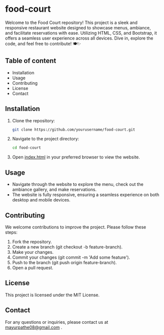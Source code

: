 # food-court
Welcome to the Food Court repository! This project is a sleek and responsive restaurant website designed to showcase menus, ambiance, and facilitate reservations with ease. Utilizing HTML, CSS, and Bootstrap, it offers a seamless user experience across all devices. Dive in, explore the code, and feel free to contribute! 🍽️✨

## Table of content
- Installation
- Usage
- Contributing
- License
- Contact

## Installation
1. Clone the repository:
   ```bash
   git clone https://github.com/yourusername/food-court.git
   ```
2. Navigate to the project directory:
   ```bash
   cd food-court
   ```
3. Open [index.html](https://pages.github.com/mayur-pathe/food-court/index.html) in your preferred browser to view the website.

## Usage
- Navigate through the website to explore the menu, check out the ambiance gallery, and make reservations.
- The website is fully responsive, ensuring a seamless experience on both desktop and mobile devices.

## Contributing
We welcome contributions to improve the project. Please follow these steps:
1. Fork the repository.
2. Create a new branch (git checkout -b feature-branch).
3. Make your changes.
4. Commit your changes (git commit -m 'Add some feature').
5. Push to the branch (git push origin feature-branch).
6. Open a pull request.

## License
This project is licensed under the MIT License.

## Contact
For any questions or inquiries, please contact us at mayurpathe08@gmail.com .
